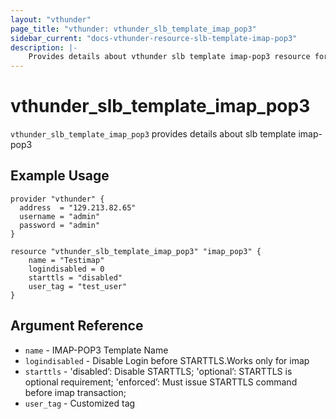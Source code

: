 ```yaml
---
layout: "vthunder"
page_title: "vthunder: vthunder_slb_template_imap_pop3"
sidebar_current: "docs-vthunder-resource-slb-template-imap-pop3"
description: |-
    Provides details about vthunder slb template imap-pop3 resource for A10
---
```


# vthunder\_slb\_template\_imap\_pop3

`vthunder_slb_template_imap_pop3` provides details about slb template imap-pop3
## Example Usage


```hcl
provider "vthunder" {
  address  = "129.213.82.65"
  username = "admin"
  password = "admin"
}

resource "vthunder_slb_template_imap_pop3" "imap_pop3" {
	name = "Testimap"
	logindisabled = 0
	starttls = "disabled"
	user_tag = "test_user"
}
```

## Argument Reference

* `name` - IMAP-POP3 Template Name
* `logindisabled` - Disable Login before STARTTLS.Works only for imap
* `starttls` - 'disabled’: Disable STARTTLS; 'optional’: STARTTLS is optional requirement; 'enforced’: Must issue STARTTLS command before imap transaction;
* `user_tag` - Customized tag


